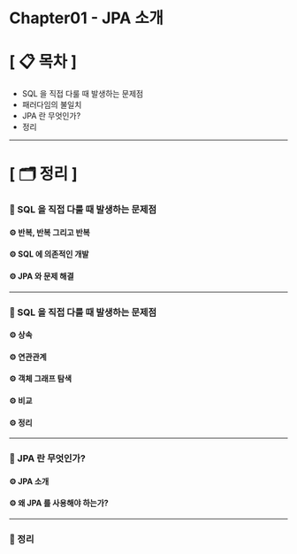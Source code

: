 # **Chapter01 - JPA 소개**

# **[ 📋 목차 ]**
- SQL 을 직접 다룰 때 발생하는 문제점
- 패러다임의 불일치
- JPA 란 무엇인가?
- 정리

****

# **[ 🗂️ 정리 ]**
### 📌 SQL 을 직접 다룰 때 발생하는 문제점
#### ⚙︎ 반복, 반복 그리고 반복
#### ⚙ SQL 에 의존적인 개발
#### ⚙ JPA 와 문제 해결

****

### 📌 SQL 을 직접 다룰 때 발생하는 문제점
#### ⚙ 상속
#### ⚙ 연관관계
#### ⚙ 객체 그래프 탐색
#### ⚙ 비교
#### ⚙ 정리

****

### 📌 JPA 란 무엇인가?
#### ⚙ JPA 소개
#### ⚙ 왜 JPA 를 사용해야 하는가?

****
### 📌 정리